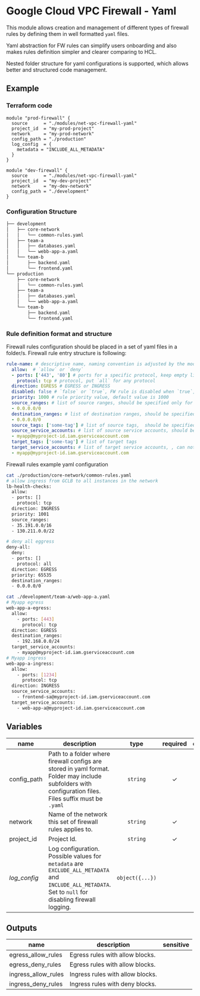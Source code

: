 # Google Cloud VPC Firewall - Yaml

This module allows creation and management of different types of firewall rules by defining them in well formatted `yaml` files. 

Yaml abstraction for FW rules can simplify users onboarding and also makes rules definition simpler and clearer comparing to HCL.

Nested folder structure for yaml configurations is supported, which allows better and structured code management. 

## Example

### Terraform code

```hcl
module "prod-firewall" {
  source      = "./modules/net-vpc-firewall-yaml"
  project_id  = "my-prod-project"
  network     = "my-prod-network"
  config_path = "./production"
  log_config  = {
    metadata = "INCLUDE_ALL_METADATA"
  }
}

module "dev-firewall" {
  source      = "./modules/net-vpc-firewall-yaml"
  project_id  = "my-dev-project"
  network     = "my-dev-network"
  config_path = "./development"
}
```

### Configuration Structure

```bash
├── development
│   ├── core-network
│   │   └── common-rules.yaml
│   ├── team-a
│   │   ├── databases.yaml
│   │   └── webb-app-a.yaml
│   └── team-b
│       ├── backend.yaml
│       └── frontend.yaml
└── production
    ├── core-network
    │   └── common-rules.yaml
    ├── team-a
    │   ├── databases.yaml
    │   └── webb-app-a.yaml
    └── team-b
        ├── backend.yaml
        └── frontend.yaml
```

### Rule definition format and structure

Firewall rules configuration should be placed in a set of yaml files in a folder/s. Firewall rule entry structure is following:

```yaml
rule-name: # descriptive name, naming convention is adjusted by the module
  allow:  # `allow` or `deny`
  - ports: ['443', '80'] # ports for a specific protocol, keep empty list `[]` for all ports
    protocol: tcp # protocol, put `all` for any protocol
  direction: EGRESS # EGRESS or INGRESS
  disabled: false # `false` or `true`, FW rule is disabled when `true`, default value is `true`
  priority: 1000 # rule priority value, default value is 1000
  source_ranges: # list of source ranges, should be specified only for `INGRESS` rule
  - 0.0.0.0/0
  destination_ranges: # list of destination ranges, should be specified only for `EGRESS` rule
  - 0.0.0.0/0
  source_tags: ['some-tag'] # list of source tags,  should be specified only for `INGRESS` rule
  source_service_accounts: # list of source service accounts, should be specified only for `INGRESS` rule, can not be specified together with `source_tags` or `target_tags`
  - myapp@myproject-id.iam.gserviceaccount.com
  target_tags: ['some-tag'] # list of target tags
  target_service_accounts: # list of target service accounts, , can not be specified together with `source_tags` or `target_tags`
  - myapp@myproject-id.iam.gserviceaccount.com
```


Firewall rules example yaml configuration

```bash
cat ./production/core-network/common-rules.yaml
# allow ingress from GCLB to all instances in the network
lb-health-checks:
  allow:
  - ports: []
    protocol: tcp
  direction: INGRESS
  priority: 1001
  source_ranges:
  - 35.191.0.0/16
  - 130.211.0.0/22

# deny all eggress
deny-all:
  deny:
  - ports: []
    protocol: all
  direction: EGRESS
  priority: 65535
  destination_ranges:
  - 0.0.0.0/0

cat ./development/team-a/web-app-a.yaml
# Myapp egress
web-app-a-egress:
  allow:
    - ports: [443]
      protocol: tcp
  direction: EGRESS
  destination_ranges:
    - 192.168.0.0/24
  target_service_accounts:
    - myapp@myproject-id.iam.gserviceaccount.com
# Myapp ingress
web-app-a-ingress:
  allow:
    - ports: [1234]
      protocol: tcp
  direction: INGRESS
  source_service_accounts:
    - frontend-sa@myproject-id.iam.gserviceaccount.com
  target_service_accounts:
    - web-app-a@myproject-id.iam.gserviceaccount.com
```

<!-- BEGIN TFDOC -->
## Variables

| name | description | type | required | default |
|---|---|:---: |:---:|:---:|
| config_path | Path to a folder where firewall configs are stored in yaml format. Folder may include subfolders with configuration files. Files suffix must be `.yaml` | <code title="">string</code> | ✓ |  |
| network | Name of the network this set of firewall rules applies to. | <code title="">string</code> | ✓ |  |
| project_id | Project Id. | <code title="">string</code> | ✓ |  |
| *log_config* | Log configuration. Possible values for `metadata` are `EXCLUDE_ALL_METADATA` and `INCLUDE_ALL_METADATA`. Set to `null` for disabling firewall logging. | <code title="object&#40;&#123;&#10;metadata &#61; string&#10;&#125;&#41;">object({...})</code> |  | <code title="">null</code> |

## Outputs

| name | description | sensitive |
|---|---|:---:|
| egress_allow_rules | Egress rules with allow blocks. |  |
| egress_deny_rules | Egress rules with allow blocks. |  |
| ingress_allow_rules | Ingress rules with allow blocks. |  |
| ingress_deny_rules | Ingress rules with deny blocks. |  |
<!-- END TFDOC -->

